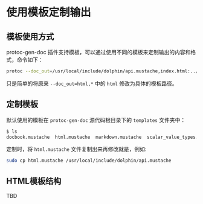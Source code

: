 # 使用模板定制输出

## 模板使用方式

protoc-gen-doc 插件支持模板，可以通过使用不同的模板来定制输出的内容和格式，命令如下：

```bash
protoc --doc_out=/usr/local/include/dolphin/api.mustache,index.html:../../../target/contract-doc userService.proto
```

只是简单的将原来 `--doc_out=html,*` 中的 `html` 修改为具体的模板路径。

## 定制模板

默认使用的模板在 `protoc-gen-doc` 源代码根目录下的 `templates` 文件夹中：

```bash
$ ls
docbook.mustache  html.mustache  markdown.mustache  scalar_value_types.json
```

定制时，将 `html.mustache` 文件复制出来再修改就是，例如:

```bash
sudo cp html.mustache /usr/local/include/dolphin/api.mustache
```

## HTML模板结构

TBD